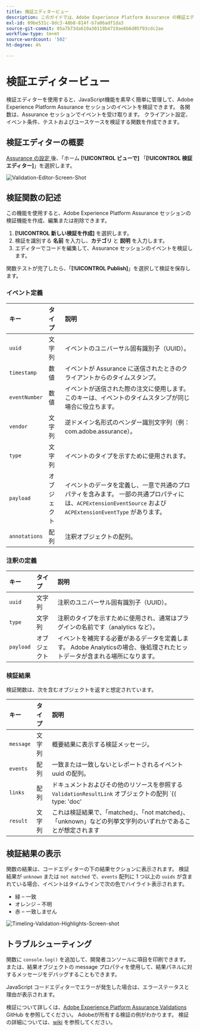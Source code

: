 ```yaml
---
title: 検証エディタービュー
description: このガイドでは、Adobe Experience Platform Assurance の検証エディタービューについて詳しく説明します。
exl-id: 09be531c-8dc3-48b8-814f-b7a06adf1da3
source-git-commit: 05a7b73da610a30119b4719ae6b6d85f93cdc2ae
workflow-type: tm+mt
source-wordcount: '502'
ht-degree: 4%

---
```


# 検証エディタービュー

検証エディターを使用すると、JavaScript機能を素早く簡単に管理して、Adobe Experience Platform Assurance セッションのイベントを検証できます。 各関数は、Assurance セッションでイベントを受け取ります。 クライアント設定、イベント条件、テストおよびユースケースを検証する関数を作成できます。

## 検証エディターの概要

[Assurance の設定 &#x200B;](../tutorials/implement-assurance.md) 後、「ホーム **[!UICONTROL ビューで]** 「**[!UICONTROL 検証エディター]**」を選択します。

![Validation-Editor-Screen-Shot](https://user-images.githubusercontent.com/6597105/198680074-f548a646-6f2f-4a65-82fd-0f1687d869bf.png)

## 検証関数の記述

この機能を使用すると、Adobe Experience Platform Assurance セッションの検証機能を作成、編集または削除できます。

1. **[!UICONTROL 新しい検証を作成]** を選択します。
2. 検証を識別する **名前** を入力し、**カテゴリ** と **説明** を入力します。
3. エディターでコードを編集して、Assurance セッションのイベントを検証します。

関数テストが完了したら、「**[!UICONTROL Publish]**」を選択して検証を保存します。

### イベント定義

| キー | タイプ | 説明 |
| :--- | :--- | :--- |
| `uuid` | 文字列 | イベントのユニバーサル固有識別子（UUID）。 |
| `timestamp` | 数値 | イベントが Assurance に送信されたときのクライアントからのタイムスタンプ。 |
| `eventNumber` | 数値 | イベントが送信された際の注文に使用します。 このキーは、イベントのタイムスタンプが同じ場合に役立ちます。 |
| `vendor` | 文字列 | 逆ドメイン名形式のベンダー識別文字列（例：com.adobe.assurance）。 |
| `type` | 文字列 | イベントのタイプを示すために使用されます。 |
| `payload` | オブジェクト | イベントのデータを定義し、一意で共通のプロパティを含みます。 一部の共通プロパティには、`ACPExtensionEventSource` および `ACPExtensionEventType` があります。 |
| `annotations` | 配列 | 注釈オブジェクトの配列。 |

### 注釈の定義

| キー | タイプ | 説明 |
| :--- | :--- | :--- |
| `uuid` | 文字列 | 注釈のユニバーサル固有識別子（UUID）。 |
| `type` | 文字列 | 注釈のタイプを示すために使用され、通常はプラグインの名前です（analytics など）。 |
| `payload` | オブジェクト | イベントを補完する必要があるデータを定義します。 Adobe Analyticsの場合、後処理されたヒットデータが含まれる場所になります。 |

### 検証結果

検証関数は、次を含むオブジェクトを返すと想定されています。

| キー | タイプ | 説明 |
| :--- | :--- | :--- |
| `message` | 文字列 | 概要結果に表示する検証メッセージ。 |
| `events` | 配列 | 一致または一致しないとレポートされるイベント uuid の配列。 |
| `links` | 配列 | ドキュメントおよびその他のリソースを参照する `ValidationResultLink` オブジェクトの配列 `{( type: 'doc'|'product', url: String )}` |
| `result` | 文字列 | これは検証結果で、「matched」、「not matched」、「unknown」などの列挙文字列のいずれかであることが想定されます |

## 検証結果の表示

関数の結果は、コードエディターの下の結果セクションに表示されます。 検証結果が `unknown` または `not matched` で、`events` 配列に 1 つ以上の `uuids` が含まれている場合、イベントはタイムラインで次の色でハイライト表示されます。

* 緑 – 一致
* オレンジ – 不明
* 赤 – 一致しません

![Timeling-Validation-Highlights-Screen-shot](https://user-images.githubusercontent.com/6597105/198681412-93d10a5a-3212-4e85-850a-aeaf5caf0521.png)

## トラブルシューティング

関数に `console.log()` を追加して、開発者コンソールに項目を印刷できます。 または、結果オブジェクトの message プロパティを使用して、結果パネルに対するメッセージをデバッグすることもできます。

JavaScript コードエディターでエラーが発生した場合は、エラーステータスと理由が表示されます。

検証について詳しくは、[Adobe Experience Platform Assurance Validations](https://github.com/adobe/griffon-validation-plugins) GitHub を参照してください。 Adobeが所有する検証の例がわかります。 検証の詳細については、[wiki](https://github.com/adobe/griffon-validation-plugins/wiki) を参照してください。
